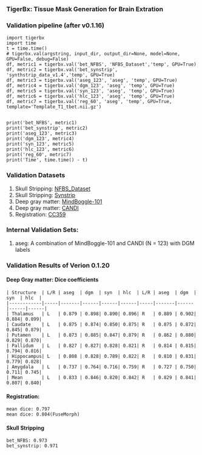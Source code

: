 ### TigerBx: Tissue Mask Generation for Brain Extration

### Validation pipeline (after v0.1.16)

    import tigerbx
    import time
    t = time.time()
    # tigerbx.val(argstring, input_dir, output_dir=None, model=None, GPU=False, debug=False)
    df, metric1 = tigerbx.val('bet_NFBS', 'NFBS_Dataset','temp', GPU=True)
    df, metric2 = tigerbx.val('bet_synstrip', 'synthstrip_data_v1.4','temp', GPU=True)
    df, metric3 = tigerbx.val('aseg_123', 'aseg', 'temp', GPU=True)
    df, metric4 = tigerbx.val('dgm_123', 'aseg', 'temp', GPU=True)
    df, metric5 = tigerbx.val('syn_123', 'aseg', 'temp', GPU=True)
    df, metric6 = tigerbx.val('hlc_123', 'aseg', 'temp', GPU=True)
    df, metric7 = tigerbx.val('reg_60', 'aseg', 'temp', GPU=True, template='Template_T1_tbet.nii.gz')

    
    print('bet_NFBS', metric1)
    print('bet_synstrip', metric2)
    print('aseg_123', metric3)
    print('dgm_123', metric4)
    print('syn_123', metric5)
    print('hlc_123', metric6)
    print('reg_60', metric7)
    print('Time', time.time() - t)

### Validation Datasets
1. Skull Stripping: [NFBS_Dataset](http://preprocessed-connectomes-project.org/NFB_skullstripped)
2. Skull Stripping: [Synstrip](https://surfer.nmr.mgh.harvard.edu/docs/synthstrip)
3. Deep gray matter: [MindBoggle-101](https://mindboggle.info/)
4. Deep gray matter: [CANDI](https://www.nitrc.org/projects/candi_share/)
5. Registration: [CC359](https://sites.google.com/view/calgary-campinas-dataset/home)


### Internal Validation Sets:
1. aseg: A combination of MindBoggle-101 and CANDI (N = 123) with DGM labels

### Validation Results of Verion 0.1.20
#### Deep Gray matter: Dice coefficients

    | Structure  | L/R | aseg  | dgm  | syn  | hlc  | L/R | aseg  | dgm  | syn  | hlc  |
    |------------|-----|-------|------|------|------|-----|-------|------|------|------|
    | Thalamus   | L   | 0.879 | 0.898| 0.890| 0.896| R   | 0.889 | 0.902| 0.884| 0.899|
    | Caudate    | L   | 0.875 | 0.874| 0.850| 0.875| R   | 0.875 | 0.872| 0.845| 0.879|
    | Putamen    | L   | 0.873 | 0.885| 0.847| 0.879| R   | 0.862 | 0.880| 0.829| 0.870|
    | Pallidum   | L   | 0.827 | 0.827| 0.828| 0.821| R   | 0.814 | 0.815| 0.794| 0.816|
    | Hippocampus| L   | 0.808 | 0.828| 0.789| 0.822| R   | 0.810 | 0.831| 0.779| 0.828|
    | Amygdala   | L   | 0.737 | 0.764| 0.716| 0.759| R   | 0.727 | 0.750| 0.711| 0.745|
    | Mean       | L   | 0.833 | 0.846| 0.820| 0.842| R   | 0.829 | 0.841| 0.807| 0.840|
#### Registration:
    mean dice: 0.797
    mean dice: 0.804(FuseMorph)

#### Skull Stripping
    bet_NFBS: 0.973
    bet_synstrip: 0.971





